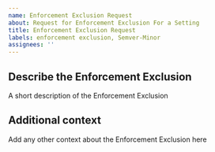 ```yaml
---
name: Enforcement Exclusion Request
about: Request for Enforcement Exclusion For a Setting
title: Enforcement Exclusion Request
labels: enforcement exclusion, Semver-Minor
assignees: ''
---
```


## Describe the Enforcement Exclusion

A short description of the Enforcement Exclusion

## Additional context

Add any other context about the Enforcement Exclusion here
